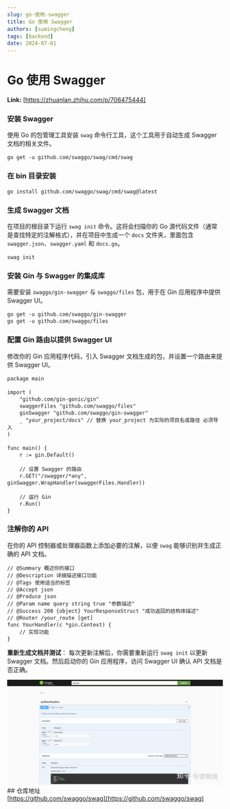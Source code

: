 ```yaml
---
slug: go-使用-swagger
title: Go 使用 Swagger
authors: [sumingcheng]
tags: [backend]
date: 2024-07-01
---
```


# Go 使用 Swagger



 **Link:** [https://zhuanlan.zhihu.com/p/706475444]

### 安装 Swagger  

使用 Go 的包管理工具安装 `swag` 命令行工具，这个工具用于自动生成 Swagger 文档的相关文件。

```
go get -u github.com/swaggo/swag/cmd/swag
```
### 在 bin 目录安装  
```
go install github.com/swaggo/swag/cmd/swag@latest
```
### 生成 Swagger 文档  

在项目的根目录下运行 `swag init` 命令。这将会扫描你的 Go 源代码文件（通常是查找特定的注解格式），并在项目中生成一个 `docs` 文件夹，里面包含 `swagger.json`、`swagger.yaml` 和 `docs.go`。

```
swag init
```
### 安装 Gin 与 Swagger 的集成库  

需要安装 `swaggo/gin-swagger` 与 `swaggo/files` 包，用于在 Gin 应用程序中提供 Swagger UI。

```
go get -u github.com/swaggo/gin-swagger
go get -u github.com/swaggo/files
```
### 配置 Gin 路由以提供 Swagger UI  

修改你的 Gin 应用程序代码，引入 Swagger 文档生成的包，并设置一个路由来提供 Swagger UI。

```
package main
​
import (
    "github.com/gin-gonic/gin"
    swaggerFiles "github.com/swaggo/files"
    ginSwagger "github.com/swaggo/gin-swagger"
    _ "your_project/docs" // 替换 your_project 为实际的项目名或路径 必须导入
)
​
func main() {
    r := gin.Default()
​
    // 设置 Swagger 的路由
    r.GET("/swagger/*any", ginSwagger.WrapHandler(swaggerFiles.Handler))
​
    // 运行 Gin
    r.Run()
}
```
### 注解你的 API  

在你的 API 控制器或处理器函数上添加必要的注解，以便 `swag` 能够识别并生成正确的 API 文档。

```
// @Summary 概述你的接口
// @Description 详细描述接口功能
// @Tags 使用适当的标签
// @Accept json
// @Produce json
// @Param name query string true "参数描述"
// @Success 200 {object} YourResponseStruct "成功返回的结构体描述"
// @Router /your_route [get]
func YourHandler(c *gin.Context) {
    // 实现功能
}
```

**重新生成文档并测试**： 每次更新注解后，你需要重新运行 `swag init` 以更新 Swagger 文档。然后启动你的 Gin 应用程序，访问 Swagger UI 确认 API 文档是否正确。

![4bab4dcdcd0c2d2c95b45cbd07d14fbb](../image/4bab4dcdcd0c2d2c95b45cbd07d14fbb.jpg)## 仓库地址  
[https://github.com/swaggo/swag](https://github.com/swaggo/swag)